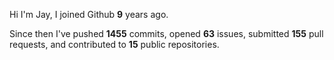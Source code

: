 Hi I'm Jay, I joined Github **9** years ago.

Since then I've pushed **1455** commits, opened **63** issues, submitted **155** pull requests, and contributed to **15** public repositories.
